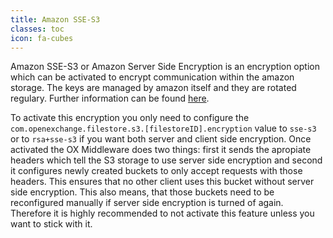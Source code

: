 ```yaml
---
title: Amazon SSE-S3
classes: toc
icon: fa-cubes
---
```


Amazon SSE-S3 or Amazon Server Side Encryption is an encryption option which can be activated to encrypt communication within the amazon storage. The keys are managed by amazon itself and they are rotated regulary.
Further information can be found [here](https://docs.aws.amazon.com/AmazonS3/latest/dev/UsingServerSideEncryption.html]).

To activate this encryption you only need to configure the `com.openexchange.filestore.s3.[filestoreID].encryption` value to `sse-s3` or to `rsa+sse-s3` if you want both server and client side encryption.
Once activated the OX Middleware does two things: first it sends the apropiate headers which tell the S3 storage to use server side encryption and second it configures newly created buckets to only accept requests with those headers.
This ensures that no other client uses this bucket without server side encryption. This also means, that those buckets need to be reconfigured manually if server side encryption is turned of again. Therefore it is highly recommended to not activate this feature
unless you want to stick with it.
